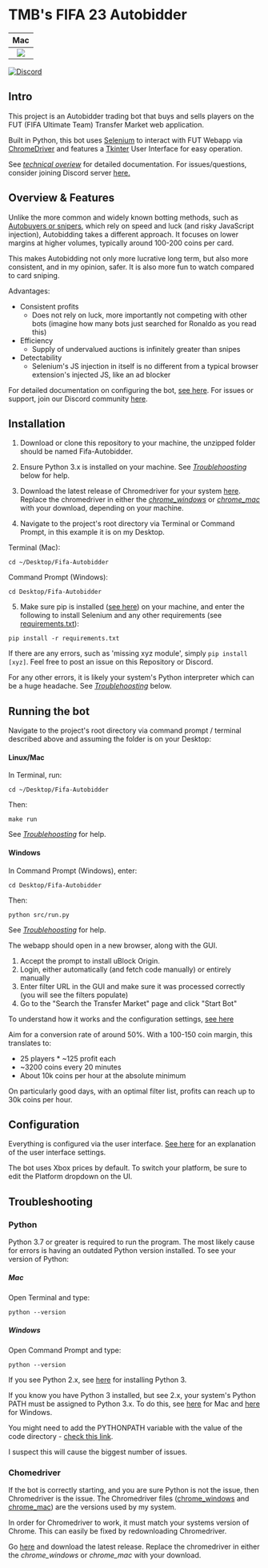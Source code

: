 # TMB's FIFA 23 Autobidder

|                    Mac                     |
|:------------------------------------------:|
| <img src="./demos/userInterface_mac.png" > |

[![Discord](https://badgen.net/badge/icon/discord?icon=discord&label)](https://discord.gg/3ZuA9w6Szk)

## Intro

This project is an Autobidder trading bot that buys and sells players on the FUT (FIFA Ultimate Team) Transfer Market web application. 

Built in Python, this bot uses [Selenium](https://www.selenium.dev/documentation/en/) to interact with FUT Webapp via [ChromeDriver](https://www.chromium.org/) and features a [Tkinter](https://wiki.python.org/moin/TkInter) User Interface for easy operation.

See [*technical overiew*](https://tmb5cg.github.io/fifa-autobidder) for detailed documentation. For issues/questions, consider joining Discord server [here.](https://discord.gg/3ZuA9w6Szk)


## Overview & Features

Unlike the more common and widely known botting methods, such as [Autobuyers or snipers](https://github.com/chithakumar13/Fifa21-AutoBuyer), which rely on speed and luck (and risky JavaScript injection), Autobidding takes a different approach. It focuses on lower margins at higher volumes, typically around 100-200 coins per card.

This makes Autobidding not only more lucrative long term, but also more consistent, and in my opinion, safer. It is also more fun to watch compared to card sniping.

Advantages:

- Consistent profits
  - Does not rely on luck, more importantly not competing with other bots (imagine how many bots just searched for Ronaldo as you read this)
- Efficiency
  - Supply of undervalued auctions is infinitely greater than snipes
- Detectability
  - Selenium's JS injection in itself is no different from a typical browser extension's injected JS, like an ad blocker

For detailed documentation on configuring the bot, [see here](https://tmb5cg.github.io/fifa-autobidder). For issues or support, join our Discord community [here](https://discord.gg/3ZuA9w6Szk).

## Installation

1. Download or clone this repository to your machine, the unzipped folder should be named Fifa-Autobidder. 

2. Ensure Python 3.x is installed on your machine. See [*Troublehoosting*](#troubleshooting) below for help.

3. Download the latest release of Chromedriver for your system [here](https://chromedriver.chromium.org/downloads). Replace the chromedriver in either the [*chrome_windows*](https://github.com/tmb5cg/Fifa22-Autobidder/tree/main/chrome_windows) or [*chrome_mac*](https://github.com/tmb5cg/Fifa22-Autobidder/tree/main/chrome_mac) with your download, depending on your machine.

4. Navigate to the project's root directory via Terminal or Command Prompt, in this example it is on my Desktop.

  Terminal (Mac):

  ```
  cd ~/Desktop/Fifa-Autobidder
  ```

  Command Prompt (Windows):
  ```
  cd Desktop/Fifa-Autobidder
  ```

5. Make sure pip is installed ([see here](https://pip.pypa.io/en/stable/installing/)) on your machine, and enter the following to install Selenium and any other requirements (see [requirements.txt](./requirements.txt)): 

```
pip install -r requirements.txt
```

If there are any errors, such as 'missing xyz module', simply ```pip install [xyz]```. Feel free to post an issue on this Repository or Discord.

For any other errors, it is likely your system's Python interpreter which can be a huge headache. See [*Troublehoosting*](#troubleshooting) below.

## Running the bot

Navigate to the project's root directory via command prompt / terminal described above and assuming the folder is on your Desktop:

#### Linux/Mac

In Terminal, run:

```
cd ~/Desktop/Fifa-Autobidder
```

Then:

```
make run
```

See [*Troublehoosting*](#troubleshooting) for help.

#### Windows

In Command Prompt (Windows), enter:
```
cd Desktop/Fifa-Autobidder
```

Then:

```
python src/run.py
```

See [*Troublehoosting*](#troubleshooting) for help.

The webapp should open in a new browser, along with the GUI.

1. Accept the prompt to install uBlock Origin.
2. Login, either automatically (and fetch code manually) or entirely manually
3. Enter filter URL in the GUI and make sure it was processed correctly (you will see the filters populate) 
4. Go to the "Search the Transfer Market" page and click "Start Bot" 

To understand how it works and the configuration settings, [see here](https://tmb5cg.github.io/fifa-autobidder)

Aim for a conversion rate of around 50%. With a 100-150 coin margin, this translates to:

- 25 players * ~125 profit each
- ~3200 coins every 20 minutes
- About 10k coins per hour at the absolute minimum

On particularly good days, with an optimal filter list, profits can reach up to 30k coins per hour.

## Configuration

Everything is configured via the user interface. [See here](https://tmb5cg.github.io/fifa-autobidder) for an explanation of the user interface settings.

The bot uses Xbox prices by default. To switch your platform, be sure to edit the Platform dropdown on the UI.


## Troubleshooting

### Python

Python 3.7 or greater is required to run the program. The most likely cause for errors is having an outdated Python version installed. To see your version of Python:

##### Mac

Open Terminal and type:

```
python --version
```

##### Windows

Open Command Prompt and type:

```
python --version
```

If you see Python 2.x, see [here](https://docs.python-guide.org/starting/install3/osx/) for installing Python 3.

If you know you have Python 3 installed, but see 2.x, your system's Python PATH must be assigned to Python 3.x. To do this, see [here](https://dev.to/malwarebo/how-to-set-python3-as-a-default-python-version-on-mac-4jjf) for Mac and [here](https://stackoverflow.com/questions/3701646/how-to-add-to-the-pythonpath-in-windows-so-it-finds-my-modules-packages) for Windows.

You might need to add the PYTHONPATH variable with the value of the code directory - [check this link](https://stackoverflow.com/questions/3701646/how-to-add-to-the-pythonpath-in-windows-so-it-finds-my-modules-packages).


I suspect this will cause the biggest number of issues.

### Chomedriver

If the bot is correctly starting, and you are sure Python is not the issue, then Chromedriver is the issue. The Chromedriver files ([chrome_windows](./chrome_windows) and [chrome_mac](./chrome_mac)) are the versions used by my system. 

In order for Chromedriver to work, it must match your systems version of Chrome. This can easily be fixed by redownloading Chromedriver.

Go [here](https://chromedriver.chromium.org/downloads) and download the latest release. Replace the chromedriver in either the *chrome_windows* or *chrome_mac* with your download.


